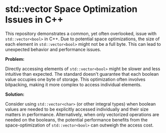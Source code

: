 # std::vector<bool> Space Optimization Issues in C++

This repository demonstrates a common, yet often overlooked, issue with `std::vector<bool>` in C++.  Due to potential space optimizations, the size of each element in `std::vector<bool>` might not be a full byte. This can lead to unexpected behavior and performance issues.

**Problem:**

Directly accessing elements of `std::vector<bool>` might be slower and less intuitive than expected. The standard doesn't guarantee that each boolean value occupies one byte of storage.  This optimization often involves bitpacking, making it more complex to access individual elements.

**Solution:**

Consider using `std::vector<char>` (or other integral types) when boolean values are needed to be explicitly accessed individually and their size matters in performance.  Alternatively, when only vectorized operations are needed on the booleans, the potential performance benefits from the space-optimization of `std::vector<bool>` can outweigh the access cost.
